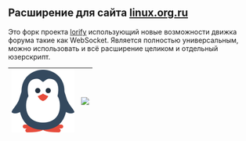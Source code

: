 ## Расширение для сайта [linux.org.ru](https://www.linux.org.ru/)
Это форк проекта [lorify](https://bitbucket.org/b0r3d0m/lorify) использующий новые возможности движка форума такие как WebSocket.
Является полностью универсальным, можно использовать и всё расширение целиком и отдельный юзерскрипт.

![lorify logo](https://github.com/OpenA/lorify-ng/blob/master/icons/penguin-128.png?raw=true)|<img src="https://i.imgur.com/Zjp8CYv.png">
------------ | -------------